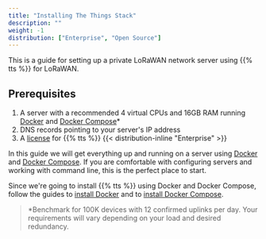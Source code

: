 ```yaml
---
title: "Installing The Things Stack"
description: ""
weight: -1
distribution: ["Enterprise", "Open Source"]
---
```


This is a guide for setting up a private LoRaWAN network server using {{% tts %}} for LoRaWAN.

<!--more-->

## Prerequisites

1. A server with a recommended 4 virtual CPUs and 16GB RAM running [Docker](https://docs.docker.com/engine/) and [Docker Compose](https://docs.docker.com/compose/)*
2. DNS records pointing to your server's IP address
3. A [license](https://thethingsindustries.com/technology/pricing) for {{% tts %}} {{< distribution-inline "Enterprise" >}}

<!--more-->

In this guide we will get everything up and running on a server using [Docker](https://docs.docker.com/engine/) and [Docker Compose](https://docs.docker.com/compose/). If you are comfortable with configuring servers and working with command line, this is the perfect place to start.

Since we're going to install {{% tts %}} using Docker and Docker Compose, follow the guides to [install Docker](https://docs.docker.com/install/#supported-platforms) and to [install Docker Compose](https://docs.docker.com/compose/install/#install-compose).

> *Benchmark for 100K devices with 12 confirmed uplinks per day. Your requirements will vary depending on your load and desired redundancy.
